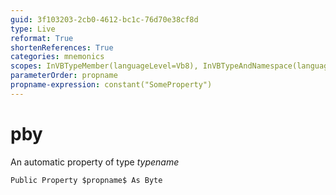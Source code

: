 ```yaml
---
guid: 3f103203-2cb0-4612-bc1c-76d70e38cf8d
type: Live
reformat: True
shortenReferences: True
categories: mnemonics
scopes: InVBTypeMember(languageLevel=Vb8), InVBTypeAndNamespace(languageLevel=Vb8)
parameterOrder: propname
propname-expression: constant("SomeProperty")
---
```


# pby

An automatic property of type $typename$

```
Public Property $propname$ As Byte
```
